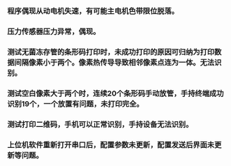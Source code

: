 ### 程序偶现从动电机失速，有可能主电机色带限位脱落。

### 压力传感器压力异常，偶现。

### 测试无菌冻存管的条形码打印时，未成功打印的原因可归纳为打印数据间隔像素小于两个。像素热传导导致相邻像素点连为一体。无法识别。

### 测试空白像素大于两个时，连续20个条形码手动放管，手持终端成功识别19个，一个放置有问题，未打印完全。

### 测试打印二维码，手机可以正常识别，手持设备无法识别。

### 上位机软件重新打开串口后，配置参数未更新，配置发送后界面未更新等问题。

### 
